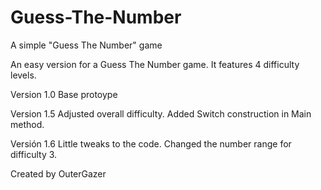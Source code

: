 # Guess-The-Number
A simple "Guess The Number" game

An easy version for a Guess The Number game. It features 4 difficulty levels.

Version 1.0 Base protoype

Version 1.5 Adjusted overall difficulty. Added Switch construction in Main method.

Versión 1.6 Little tweaks to the code. Changed the number range for difficulty 3.

Created by OuterGazer
